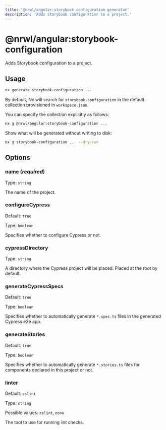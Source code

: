 ```yaml
---
title: '@nrwl/angular:storybook-configuration generator'
description: 'Adds Storybook configuration to a project.'
---
```


# @nrwl/angular:storybook-configuration

Adds Storybook configuration to a project.

## Usage

```bash
nx generate storybook-configuration ...
```

By default, Nx will search for `storybook-configuration` in the default collection provisioned in `workspace.json`.

You can specify the collection explicitly as follows:

```bash
nx g @nrwl/angular:storybook-configuration ...
```

Show what will be generated without writing to disk:

```bash
nx g storybook-configuration ... --dry-run
```

## Options

### name (_**required**_)

Type: `string`

The name of the project.

### configureCypress

Default: `true`

Type: `boolean`

Specifies whether to configure Cypress or not.

### cypressDirectory

Type: `string`

A directory where the Cypress project will be placed. Placed at the root by default.

### generateCypressSpecs

Default: `true`

Type: `boolean`

Specifies whether to automatically generate `*.spec.ts` files in the generated Cypress e2e app.

### generateStories

Default: `true`

Type: `boolean`

Specifies whether to automatically generate `*.stories.ts` files for components declared in this project or not.

### linter

Default: `eslint`

Type: `string`

Possible values: `eslint`, `none`

The tool to use for running lint checks.
